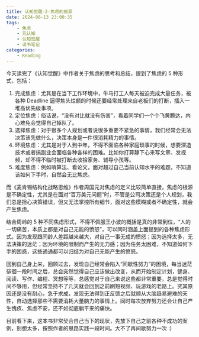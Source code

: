 ```yaml
---
title: 认知觉醒-2-焦虑的根源
date: 2024-08-13 23:00:35
tags:
    - 焦虑
    - 元认知
    - 认知觉醒
    - 读书笔记
categories:
    - Reading
---
```


今天读完了《认知觉醒》中作者关于焦虑的思考和总结，提到了焦虑的 5 种形式，包括：
1. 完成焦虑：尤其是在当下工作环境中，牛马打工人每天被迫完成大量任务，被各种 Deadline 逼得焦头烂额的时候还要经常处理来自老板们的打断，插入一堆高优先级事项。
2. 定位焦虑：俗话说，“没有对比就没有伤害”，看着同学们一个个飞黄腾达，内心难免会觉得自己掉队了。
3. 选择焦虑：对于很多个人规划或者说很多重要不紧急的事情，我们经常会无法决策该先做什么，决策本身是一件很消耗精力的事情。
4. 环境焦虑：尤其是对于人到中年，不得不面临各种家庭琐事的时候，想要深造技术或者搞副业会面临各种各样的困难。比如你打算静下心来写文章、发视频，却不得不临时被打断去收拾家务、辅导小孩等。
5. 难度焦虑：例如啃算法、看论文，面对超过自己当前认知水平的难题，不知道该如何下手时，自然会无比焦虑。

而《麦肯锡结构化战略思维》作者周国元对焦虑的定义比较简单直接，焦虑的根源是不确定性，尤其是在面对“百万美元问题”时，不管是公司决策还是个人规划，我们总是担心决策错误，但又无法掌控所有细节，面对这些模糊或者不确定性，就会产生焦虑。 

结合周岭的 5 种不同焦虑形式，不得不佩服王小波的概括是真的非常到位，“人的一切痛苦，本质上都是对自己无能的愤怒”，可以同时涵盖上面提到的各种焦虑形式。因为发现跟同龄人差距越来越大，对自己一事无成的愤怒；因为选择太多，无法决策的迷茫；因为环境的限制而产生的无力感；因为任务太困难，不知道如何下手的困惑，这些通通都可以归结为对自己无能产生的愤怒。

回到自己身上来，回顾过去，发现自己经常会陷入“间歇性努力”的困境，每当迷茫徘徊一段时间之后，总会突然觉得自己应该做出改变，从而开始制定计划，健身、阅读、写作、编程、冥想等等，总感觉对于自己来说这些都非常重要，总是觉得时间不够用，但经常坚持不了几天就会回到之前刷短视频、玩游戏的老路上。究其原因还是没有耐心，急于求成，发现无法得到正反馈之后就顺从大脑趋易避难的天性，自动选择那些不需要消耗大量脑力的事情上。同时每次放弃努力还会让自己产生愧疚、焦虑不安，还不如彻底躺平来的痛快。

目前看下来，这本书非常契合自己当下的现状，先放下自己之前各种不成功的案例，别想太多，按照作者的思路实践一段时间。大不了再间歇努力一次 :)​

